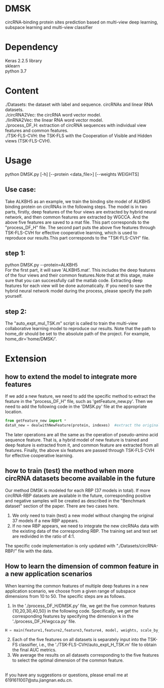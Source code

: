 # DMSK
circRNA-binding protein sites prediction based on multi-view deep learning, subspace learning and multi-view classifier  

# Dependency 
Keras 2.2.5 library  
sklearn  
python 3.7  

# Content 
./Datasets: the dataset with label and sequence. circRNAs and linear RNA datasets.  
./circRNA2Vec: the circRNA word vector model.  
./linRNA2Vec: the linear RNA word vector model.   
./process_DF_H: extraction of circRNA sequences with individual view features and common features.  
./TSK-FLS-CVH: the TSK-FLS with the Cooperation of Visible and Hidden views (TSK-FLS-CVH).   

# Usage
python DMSK.py [-h] [--protein <data_file>] [--weights WEIGHTS]
## Use case:
Take ALKBH5 as an example, we train the binding site model of ALKBH5 binding protein on circRNAs in the following steps. The model is in two parts, firstly, deep features of the four views are extracted by hybrid neural network, and then common features are extracted by WGCCA. And the above five features are saved to a mat file. This part corresponds to the "process_DF_H" file.
The second part puts the above five features through TSK-FLS-CVH for effective cooperative learning, which is used to reproduce our results.This part corresponds to the "TSK-FLS-CVH" file.

## step 1:
python DMSK.py --protein=ALKBH5  
For the first part, it will save 'ALKBH5.mat'. This includes the deep features of the four views and their common features.Note that at this stage, make sure that you can successfully call the matlab code.
Extracting deep features for each view will be done automatically. If you need to save the hybrid neural network model during the process, please specify the path yourself.
## step 2:
The "auto_expt_mul_TSK.m" script is called to train the multi-view collaborative learning model to reproduce our results.
Note that the path to home_dir should be set to the absolute path of the project. For example, home_dir='home/DMSK/'.  

# Extension
## how to extend the model to integrate more features
If we add a new feature, we need to add the specific method to extract the feature in the "process_DF_H" file, such as 'getFeature_new.py'. Then we need to add the following code in the 'DMSK.py' file at the appropriate location.  
 ```Python
 from getFeature_new import *
 dataX_new = dealwithNewFeature(protein, indexes)  #extract the original feature
 ```     
The later operations are all the same as the operation of pseudo-amino acid sequence feature. That is, a hybrid model of new feature is trained and deep feature is extracted from it, and common feature are extracted from all features. Finally, the above six features are passed through TSK-FLS-CVH for effective cooperative learning.  
## how to train (test) the method when more circRNA datasets become available in the future
Our method DMSK is modeled for each RBP (37 models in total). If more circRNA-RBP datasets are available in the future, corresponding positive and negative samples will be created as described in the "Benchmark dataset" section of the paper. There are two cases here.  
 1. We only need to train (test) a new model without changing the original 37 models if a new RBP appears.  
 2. If no new RBP appears, we need to integrate the new circRNAs data with the existing data of the corresponding RBP. The training set and test set are redivided in the ratio of 4:1.

The specific code implementation is only updated with "./Datasets/circRNA-RBP/" file with the data.  
## How to learn the dimension of common feature in a new application scenarios
When learning the common features of multiple deep features in a new application scenario, we choose from a given range of subspace dimensions from 10 to 50. The specific steps are as follows.  
 1. In the './process_DF_H/DMSK.py' file, we get the five common features {10,20,30,40,50} in the following code. Specifically, we get the corresponding features by specifying the dimension k in the './process_DF_H/wgcca.py' file.  
 ```Python
 H = main(feature1,feature2,feature3,feature4, model, weights, scale_by_sv, save_g_with_model)
 ```   
 2. Each of the five features on all datasets is separately input into the TSK-FS classifier, i.e., the './TSK-FLS-CVH/auto_expt_H_TSK.m' file to obtain the final AUC metrics.  
 3. We average the results on all datasets corresponding to the five features to select the optimal dimension of the common feature.

<br/>
 If you have any suggestions or questions, please email me at 6191611007@stu.jiangnan.edu.cn.
